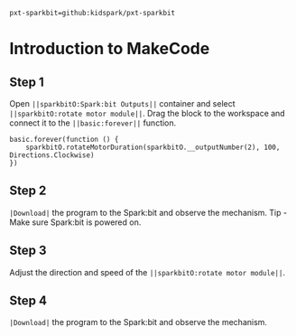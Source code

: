 ```package
pxt-sparkbit=github:kidspark/pxt-sparkbit
```

# Introduction to MakeCode

## Step 1

Open ``||sparkbitO:Spark:bit Outputs||`` container and select ``||sparkbitO:rotate motor module||``. Drag the block to the workspace and connect it to the ``||basic:forever||`` function.

```blocks
basic.forever(function () {
    sparkbitO.rotateMotorDuration(sparkbitO.__outputNumber(2), 100, Directions.Clockwise)
})
```

## Step 2

``|Download|`` the program to the Spark:bit and observe the mechanism. Tip - Make sure Spark:bit is powered on.

## Step 3

Adjust the direction and speed of the ``||sparkbitO:rotate motor module||``.

## Step 4 

``|Download|`` the program to the Spark:bit and observe the mechanism.
